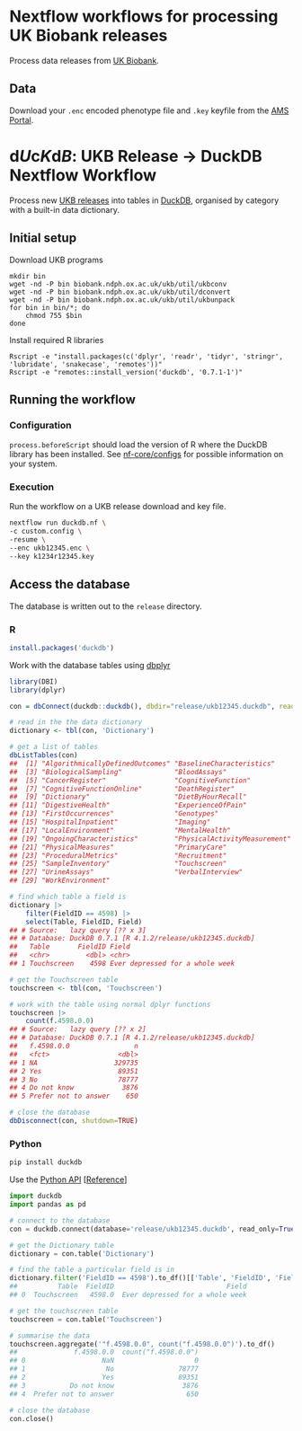# Nextflow workflows for processing UK Biobank releases

Process data releases from [UK Biobank](https://www.ukbiobank.ac.uk/).

## Data

Download your `.enc` encoded phenotype file and `.key` keyfile from the [AMS Portal](https://bbams.ndph.ox.ac.uk/ams/).

# d*U*c*K*d*B*: UKB Release → DuckDB Nextflow Workflow

Process new [UKB releases](https://biobank.ndph.ox.ac.uk/showcase/index.cgi) into tables in [DuckDB](https://duckdb.org/), organised by category with a built-in data dictionary.

## Initial setup

Download UKB programs
```
mkdir bin
wget -nd -P bin biobank.ndph.ox.ac.uk/ukb/util/ukbconv
wget -nd -P bin biobank.ndph.ox.ac.uk/ukb/util/dconvert
wget -nd -P bin biobank.ndph.ox.ac.uk/ukb/util/ukbunpack
for bin in bin/*; do
    chmod 755 $bin
done
```

Install required R libraries
```
Rscript -e "install.packages(c('dplyr', 'readr', 'tidyr', 'stringr', 'lubridate', 'snakecase', 'remotes'))"
Rscript -e "remotes::install_version('duckdb', '0.7.1-1')"
```

## Running the workflow

### Configuration

`process.beforeScript` should load the version of R where the DuckDB library has been installed. See [nf-core/configs](https://github.com/nf-core/configs) for possible information on your system. 

### Execution

Run the workflow on a UKB release download and key file.

```sh
nextflow run duckdb.nf \
-c custom.config \
-resume \
--enc ukb12345.enc \
--key k1234r12345.key
```



## Access the database

The database is written out to the `release` directory.

### R

```r
install.packages('duckdb')
```

Work with the database tables using [dbplyr](https://dbplyr.tidyverse.org)

```r
library(DBI)
library(dplyr)

con = dbConnect(duckdb::duckdb(), dbdir="release/ukb12345.duckdb", read_only=TRUE)

# read in the the data dictionary
dictionary <- tbl(con, 'Dictionary')

# get a list of tables
dbListTables(con)
##  [1] "AlgorithmicallyDefinedOutcomes" "BaselineCharacteristics"       
##  [3] "BiologicalSampling"             "BloodAssays"                   
##  [5] "CancerRegister"                 "CognitiveFunction"             
##  [7] "CognitiveFunctionOnline"        "DeathRegister"                 
##  [9] "Dictionary"                     "DietByHourRecall"              
## [11] "DigestiveHealth"                "ExperienceOfPain"              
## [13] "FirstOccurrences"               "Genotypes"                     
## [15] "HospitalInpatient"              "Imaging"                       
## [17] "LocalEnvironment"               "MentalHealth"                  
## [19] "OngoingCharacteristics"         "PhysicalActivityMeasurement"   
## [21] "PhysicalMeasures"               "PrimaryCare"                   
## [23] "ProceduralMetrics"              "Recruitment"                   
## [25] "SampleInventory"                "Touchscreen"                   
## [27] "UrineAssays"                    "VerbalInterview"               
## [29] "WorkEnvironment"     

# find which table a field is
dictionary |>
    filter(FieldID == 4598) |>
    select(Table, FieldID, Field)
## # Source:   lazy query [?? x 3]
## # Database: DuckDB 0.7.1 [R 4.1.2/release/ukb12345.duckdb]
##   Table       FieldID Field                          
##   <chr>         <dbl> <chr>                          
## 1 Touchscreen    4598 Ever depressed for a whole week

# get the Touchscreen table
touchscreen <- tbl(con, 'Touchscreen')

# work with the table using normal dplyr functions
touchscreen |>
    count(f.4598.0.0)
## # Source:   lazy query [?? x 2]
## # Database: DuckDB 0.7.1 [R 4.1.2/release/ukb12345.duckdb]
##   f.4598.0.0                n
##   <fct>                 <dbl>
## 1 NA                   329735
## 2 Yes                   89351
## 3 No                    78777
## 4 Do not know            3876
## 5 Prefer not to answer    650

# close the database
dbDisconnect(con, shutdown=TRUE)
```

### Python

```sh
pip install duckdb
```

Use the [Python API](https://github.com/duckdb/duckdb/blob/master/examples/python/duckdb-python.py) [[Reference](https://duckdb.org/docs/api/python/reference/)]
```python
import duckdb
import pandas as pd

# connect to the database
con = duckdb.connect(database='release/ukb12345.duckdb', read_only=True)

# get the Dictionary table
dictionary = con.table('Dictionary')

# find the table a particular field is in
dictionary.filter('FieldID == 4598').to_df()[['Table', 'FieldID', 'Field']]
##          Table  FieldID                            Field
## 0  Touchscreen   4598.0  Ever depressed for a whole week

# get the touchscreen table
touchscreen = con.table('Touchscreen')

# summarise the data
touchscreen.aggregate('"f.4598.0.0", count("f.4598.0.0")').to_df()
##              f.4598.0.0  count("f.4598.0.0")
## 0                   NaN                    0
## 1                    No                78777
## 2                   Yes                89351
## 3           Do not know                 3876
## 4  Prefer not to answer                  650

# close the database
con.close()
```
